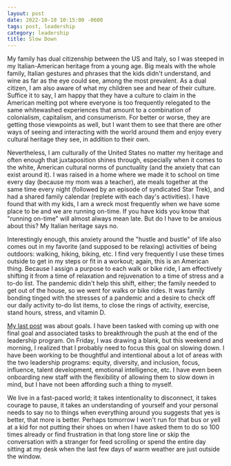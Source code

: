 ```yaml
---
layout: post
date: 2022-10-10 10:15:00 -0600
tags: post, leadership
category: leadership
title: Slow Down
---
```


My family has dual citizenship between the US and Italy, so I was steeped in my Italian-American heritage from a young age. Big meals with the whole family, Italian gestures and phrases that the kids didn't understand, and wine as far as the eye could see, among the most prevalent. As a dual citizen, I am also aware of what my children see and hear of their culture. Suffice it to say, I am happy that they have a culture to claim in the American melting pot where everyone is too frequently relegated to the same whitewashed experiences that amount to a combination of colonialism, capitalism, and consumerism. For better or worse, they are getting those viewpoints as well, but I want them to see that there are other ways of seeing and interacting with the world around them and enjoy every cultural heritage they see, in addition to their own.

Nevertheless, I am culturally of the United States no matter my heritage and often enough that juxtaposition shines through, especially when it comes to the white, American cultural norms of punctuality (and the anxiety that can exist around it). I was raised in a home where we made it to school on time every day (because my mom was a teacher), ate meals together at the same time every night (followed by an episode of syndicated Star Trek), and had a shared family calendar (replete with each day's activities). I have found that with my kids, I am a wreck most frequently when we have some place to be and we are running on-time. If you have kids you know that "running on-time" will almost always mean late. But do I have to be anxious about this? My Italian heritage says no.

Interestingly enough, this anxiety around the "hustle and bustle" of life also comes out in my favorite (and supposed to be relaxing) activities of being outdoors: walking, hiking, biking, etc. I find very frequently I use these times outside to get in my steps or fit in a workout; again, this is an American thing. Because I assign a purpose to each walk or bike ride, I am effectively shifting it from a time of relaxation and rejuvenation to a time of stress and a to-do list. The pandemic didn't help this shift, either; the family needed to get out of the house, so we went for walks or bike rides. It was family bonding tinged with the stresses of a pandemic and a desire to check off our daily activity to-do list items, to close the rings of activity, exercise, stand hours, stress, and vitamin D.

[My last post](/2022/10/the-leader-s-to-do-list) was about goals. I have been tasked with coming up with one final goal and associated tasks to breakthrough the push at the end of the leadership program. On Friday, I was drawing a blank, but this weekend and morning, I realized that I probably need to focus this goal on slowing down. I have been working to be thoughtful and intentional about a lot of areas with the two leadership programs: equity, diversity, and inclusion, focus, influence, talent development, emotional intelligence, etc. I have even been onboarding new staff with the flexibility of allowing them to slow down in mind, but I have not been affording such a thing to myself.

We live in a fast-paced world; it takes intentionality to disconnect, it takes courage to pause, it takes an understanding of yourself and your personal needs to say no to things when everything around you suggests that yes is better, that more is better. Perhaps tomorrow I won't run for that bus or yell at a kid for not putting their shoes on when I have asked them to do so 100 times already or find frustration in that long store line or skip the conversation with a stranger for feed scrolling or spend the entire day sitting at my desk when the last few days of warm weather are just outside the window.